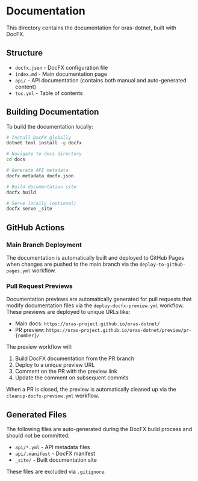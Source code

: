 # Documentation

This directory contains the documentation for oras-dotnet, built with DocFX.

## Structure

- `docfx.json` - DocFX configuration file
- `index.md` - Main documentation page
- `api/` - API documentation (contains both manual and auto-generated content)
- `toc.yml` - Table of contents

## Building Documentation

To build the documentation locally:

```bash
# Install DocFX globally
dotnet tool install -g docfx

# Navigate to docs directory
cd docs

# Generate API metadata
docfx metadata docfx.json

# Build documentation site
docfx build

# Serve locally (optional)
docfx serve _site
```

## GitHub Actions

### Main Branch Deployment
The documentation is automatically built and deployed to GitHub Pages when changes are pushed to the main branch via the `deploy-to-github-pages.yml` workflow.

### Pull Request Previews
Documentation previews are automatically generated for pull requests that modify documentation files via the `deploy-docfx-preview.yml` workflow. These previews are deployed to unique URLs like:

- Main docs: `https://oras-project.github.io/oras-dotnet/`
- PR preview: `https://oras-project.github.io/oras-dotnet/preview/pr-{number}/`

The preview workflow will:
1. Build DocFX documentation from the PR branch
2. Deploy to a unique preview URL
3. Comment on the PR with the preview link
4. Update the comment on subsequent commits

When a PR is closed, the preview is automatically cleaned up via the `cleanup-docfx-preview.yml` workflow.

## Generated Files

The following files are auto-generated during the DocFX build process and should not be committed:

- `api/*.yml` - API metadata files
- `api/.manifest` - DocFX manifest
- `_site/` - Built documentation site

These files are excluded via `.gitignore`.